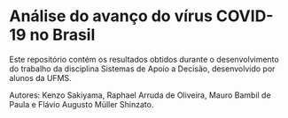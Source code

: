 # Análise do avanço do vírus COVID-19 no Brasil

Este repositório contém os resultados obtidos durante o desenvolvimento do trabalho da disciplina Sistemas de Apoio a Decisão, desenvolvido por alunos da UFMS.

Autores: Kenzo Sakiyama, Raphael Arruda de Oliveira, Mauro Bambil de Paula e Flávio Augusto Müller Shinzato.